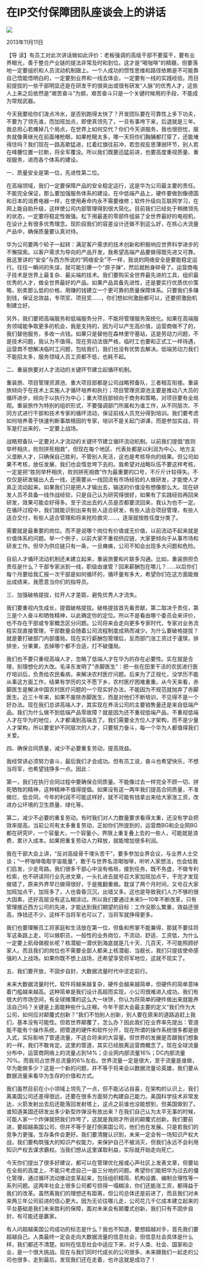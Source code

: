 # 在IP交付保障团队座谈会上的讲话
<img class="pv" src="https://api.visitor.plantree.me/visitor-badge/pv?namespace=plantree.me&key=renzhengfei-speeches/在IP交付保障团队座谈会上的讲话.md">


2013年11月11日



【导  读】有员工对此次讲话做如此评价：老板强调的高级干部不要蛮干，要有业界眼光，善于整合产业链的提法非常及时和到位。这才是“喝咖啡”的精髓，但要落地一定要组织和人员流动机制跟上。一个人成功的惯性思维和路径依赖是不可能靠自己悟能悟明白的，一定要到业界和一线去体会，一定要有一线的实践经验。而目前提拔的一些干部明显还是在研发干的很突出或很有研发“人脉”的优秀人才，这些人上来之后依然是“艰苦奋斗”为纲，艰苦奋斗只是一个关键时候用的手段，不能成为常规武器。



今天我要给你们泼点冷水，是否别跑得太快了？开发团队要在可靠性上多下功夫，不要为了领先谁，而加班加点，即使真领先了，一旦有事垮下来，后退就是三年。我总担心若瘫掉几个局点，在世界上如何交代？你们今天讲服务，我也很担忧，服务就像黄继光在前面堵枪眼，如果枪眼太多，哪一天将你们胸脯都打穿了，还能堵得住吗？我们现在一路高歌猛进，扛着红旗往前冲，若忽视反思薄弱环节，别人若在峰腰位置一拦断，将全军覆没。所以我们既要迅猛前进，也要高度重视质量、重视服务，进而各个体系的建设。

一、质量安全是第一位，先进性第二位。

在高端领域，我们一定要保障产品的安全稳定运行，这是华为公司最主要的责任。不能完全保证，那么要加强服务体系的建设。在中低端产品上，硬件要做到像德国和日本的消费电器一样，在使用寿命内永不需要维修；软件升级向互联网学习，在网上能自助升级，这样使公司内部管理得到很大简化。目前我们已经处于稍微领先的状态，一定要将稳定性做强。松下用最差的零部件组装了全世界最好的电视机，在设计上有很多优秀理念。现阶段我们的容差设计还做不到这么好，在核心大流量产品中，确保质量要认真对待。

华为公司要两个轮子一起转：满足客户需求的技术创新和积极响应世界科学进步的不懈探索。以客户需求为导向的产品开发，我希望高端产品要做得既先进又可靠。我这里讲的“安全”与西方所说的“网络安全”不一样，我说的网络安全是要能稳定运行。往往一瞬间的失误，就可能引爆一个“原子弹”，然后就粉身碎骨了。运营商电子技术是世界上最复杂、最尖端的技术。我们要购买全世界最先进的工具，组织最优秀的人才，做全世界最好的产品。如果产品具备先进性，还是要实行优质优价策略，别卖那么低的价格，用赚的钱建立一个更可靠的质量保障体系。只要我们多赚到钱，保证总效益，专项奖、项目奖……，你们想如何激励都可以，还要把激励机制建立好。

另外，我们要把高端服务和低端服务分开，不能将管理服务笼统化。如果在高端服务领域能争取更多的机会，我是支持的，因为可以产生高价值，运营商做不了的，我们替他服务，多收一点钱。如果只是替他在森林里守基站，这是劳动力问题，不是技术问题，我认为不值得。现在劳动法很严格，临时工也要和正式工一样待遇，运营商不想解决临时工问题，包给我们，我们也没有优势去解决。低端劳动力我们不能招太多，服务领域人员工资都不低，也耗不起。

二、重装旅要对人才流动的关键环节建立起循环机制。

重装旅、项目管理资源池、重大项目部都是公司战略预备队，三者相互衔接。重装旅倾向于在技术上实施人才循环培养和执行；项目管理资源池主要是推动八大员的循环进步，倾向于以执行为中心；重大项目部倾向于商务和策略，对项目要有全局观。重装旅作为特别的组织形式，不要强调部门所属和为谁工作，从不同层次、不同方式进行干部和技术专家的循环流动，保证前线人员充分得到培训。我们要考虑如何培养善于快速判断事故根因的专家，培训不是关起门讲课，而是参加实战，将军是打出来的，一定要上战场。

战略预备队一定要对人才流动的关键环节建立循环流动机制。以前我们提倡“胜则举杯相庆，败则拼死相救”，但现在每个地区、代表处都是以利润为中心，地方主义垄断人才，只确保自己胜利，不管别人死活，这也是考核导向的结果。但公司如果不考核，放任发展，我们也会惰怠垮下去的。我希望对战略队伍不要这样考核，一定是把“胜则举杯相庆，败则拼死相救”作为最重要的口号，不斤斤计较得失。不仅仅是研发输出人去一线，还需要从一线回流有市场经验的人做研发，才能使人才真正流动起来。如果我们只是把人才输出去，输送的价值没有想像那么大。现在研发人员不具备一线作战经验，只是自己认为研究得很好，如果有了实践经验再回来研发，效果可能会好得多。至于流出去的人员是否都要流回来，我认为也不一定。在循环过程中，我们就能识别出来有些人适合研发，有些人适合项目管理，有些人适合交付，有些人适合管理和将来抢险救灾……，逐渐就按胜任度分类了。

需要就是最重要的岗位。而不是说哪个岗位有价值或无价值，以前流动不起来就是价值体系的问题。举一个例子，以前大家不重视供应链，大家更倾向于从事市场和研发工作。但华为供应链只有一条，一旦瘫痪，公司不知会出现多大问题和危险。

目前人才循环流动机制还未建立起来，重装旅要和片联多沟通。比如，重装旅担负责任是什么？干部专家派到一线，职级由谁管？回来薪酬包在哪儿？……以后你们每个月要给我汇报一次干部是如何循环的，循环量有多大，希望你们在这方面能做出成绩来，我愿意当你们的指导员。

三、加强破格提拔，拉开人才差距，避免优秀人才流失。

我们要重视内生成长，提倡破格提拔。破格提拔首先看贡献，第二取决于责任，第三是个人奋斗和牺牲精神，以此确定你的定位。所以不是看由哪个委员会来评价，也不存在干部或专家概念区分问题。公司将来会走向更多专家时代，专家对业务流程实现直接管理，干部数量会随着公司流程制度成熟而减少。为什么要破格提拔？就是要打破部门内部僵局。现在实行薪酬包管理后，反而部门涨工资过于谨慎，排排坐，分果果，去掉哪个都不合适，打不破僵局。

我们也不要只重视高端人才，忽略了低端人才在华为的存在必要性。实在就是合理，别理想化的大改。毛泽东发明了“赤脚医生”：把一些在田里干活的农民进行医疗培训后，负责给农民看病，来解决农村医疗问题。后来为了正规化，没学历不能从事这方面工作，结果有学历的又不愿下乡，农村医疗困难重重。从今天来看，赤脚医生是解决中国农村医疗问题的一个现实好办法，不能因为不规范就抛弃了赤脚医生。近三十年来，如果不废除赤脚医生，而是对他们不断培训，不见得不是一个好办法。现在我们总讲高端人才，其实现在养活公司的主要销售量还是来自低端产品。我们为什么做不到低端产品零故障？就是因为还不重视低端产品，不重视低端人才在华为的地位，人才都涌到高端去了。我们需要全方位人才架构，而不是少量人才架构，所以要爱护不同层次的人才，只要努力奋斗，每一个华为人都值得我们关爱。

四、确保合同质量，减少不必要重复劳动，提高效益。

我经常讲必须努力奋斗，最后我们才会成功。但有员工说，奋斗也希望快乐，不想当将军，也希望钱挣多一点。因此：

第一，我们在执行合同过程中要确保合同质量。不能像过去一样完全不顾一切、拼死牺牲的精神，这种精神不值得提倡。如果没有这一两年我们提高合同质量，不准做烂、低合同，今年的利润不可能这样好，就不可能有钱拿出来给大家涨工资，改进办公环境的卫生质量、绿化等。

第二，减少不必要的重复劳动。有时我们对人力数量要求看得太重，还没有学会把效率提高。当前公司有太多重复劳动，正如你们所提到的，运营商BG和企业网BG都在研究IP，一个容量大，一个容量小，界限上重复叠上去的一些人，可能就是浪费，累计入成本。如果把重复劳动人力释放，就能增加很多利润。

我在干部大会上讲，“反对高级骨干埋头苦干”，要多参加业界会议，与业界人士交谈；“一杯咖啡吸取宇宙能量”，敢于与世界名流喝咖啡，听听人家想法，也会给我们启发，少走弯路。我们很多干部心中没有格局，接到任务，既不务虚，不做专利检索，也不研读同行业先进文章，一头扎进去就号召大家加班加点干，干完才发现做错了，原来外界早已做得很好，于是推翻重做。耽误了两个月时间，又号召大家加班加点干，加班多了，人也昏昏沉沉，出错又多。这也是导致我们人力不够的很大因素，还好高层没有这么糊涂过。所以我们要通过未来5—10年不断改革，只有管理接近西方公司的先进，才能达到我们期望的目标：工作没那么繁重，效益还很高，挣钱还不少。这样不当将军也可以了，当将军就挣得更多。

我们也要理解员工将家庭和生活放在第一位，但鱼和熊掌不能兼得，那就不要往将军这条路上走，可以做职员，一般性的业务岗位，不流动、舒适、工资低，为什么一定要上航母做舰长呢？核潜艇一潜伏到海底就是几十天、几百天，不可能照顾好家人。而且我们的岗位也不需要全部人都来上核潜艇、当舰长，我们只提拔使命感强的人上战场。如果你既不想上战场，还希望享受将军地位，这就不现实了。

五、我们要开放，不固步自封，大数据流量时代中坚定前行。

未来大数据流量时代，软件将越来越复杂，硬件会越来越简单，但硬件的简单意味着门槛越来越高。这种简单是我们设计高超而实现，小公司很难进入成功。我们有很大的市场空间，有全球摊薄的这么大一块饼，你认为将简单的硬件做出来就能养活自己吗？关键是上面能种些什么庄稼。今年干部大会最主要的定义“我们作为大公司，如何应对颠覆式创新？”我们不怕别人创新，别人要在原来的道路追赶上我们，基本没有可能性。但若世界颠覆了，怎么办？因此我们在业界率先提出：管道能不能有个操作系统，把管道的硬件和软件分开，现在所谓的操作系统很多都是嵌入式，实际影响了管道流量，不适合将来的大容量。但世界的发展是否跟我们想象的一样，我们不敢肯定。这里的管道，其实已经脱离运营商概念了。现在全球流量分布中，运营商网络上的流量占到14%；企业网内部流量16%；DC内部流量70%。而我司占世界总流量的6%左右。世界流量一定是很大，至于流量是谁做，华为能做多少？这是一个新的问题，并不等于将来会以数据流量论英雄，我们要从数据流量来看华为生存的价值和方式。

我们虽然目前在小小领域上领先了一点，但不能沾沾自喜，在架构的认识上，我们离美国公司还差得很远，还要在很多方面努力构建自己能力。美国科学技术非常发达，火箭发射出去后还能落回发射塔上，这点之前谁也没能想到，但美国做到了。谁知道美国还研发出多少新型炸弹没有放出来？在我们自己认为太平无事的时候，可能人家一个炸弹就把我们炸垮了，这就是我刚才所说的颠覆式创新。我们要前进，要超越美国公司，但并不等于是打倒美国公司，他们也在发展。只是若我们的竞争力更强，生存条件会更好。我们要清醒认识到，未来一定会有一场知识产权大战，我们要构筑强大的知识产权能力，来保护自己不被消灭，但我们永远不会利用知识产权去谋求霸权。当我们想从这里谋取利益，实际就开始走向死亡。

今天你们提出了很多好建议，都可以在管理优化报或心声社区上发表文章，但要站在全局的高度上，不能只考虑自己一亩三分地的问题。希望你们能把华为过去的僵化管理，通过循环流动推动变革起来，包括组织精简、机构设置、编制合理性等一系列问题。这两年社会上很多公司都亏损得一塌糊涂，你们还能涨工资，都得益于我们的改革。虽然离我们的理想还有距离，但公司总体还是前进了，而且我们对未来两三年公司前进的信心更大。因为无论往哪儿走，公司花几千亿成本建立起来的平台基础是我们未来胜利的保障，面对未来会有颠覆式创新，我们只有不固步自封，有可能还是赢家。

有人问超越美国公司成功的标志是什么？我也不知道，要想超越对手，首先我们要超越自己。人类最终一定会走向大数据流量的信息社会，但信息社会具体是什么样，我们都还不清楚。如何在信息社会中适应下来，对于人类、社会、国家和企业，是一个很大挑战。现在与我们同时代成长的公司很多，未来跟我们一起走的公司也很多，走到最后，发现我们还在走着，也许这就是成功了！
